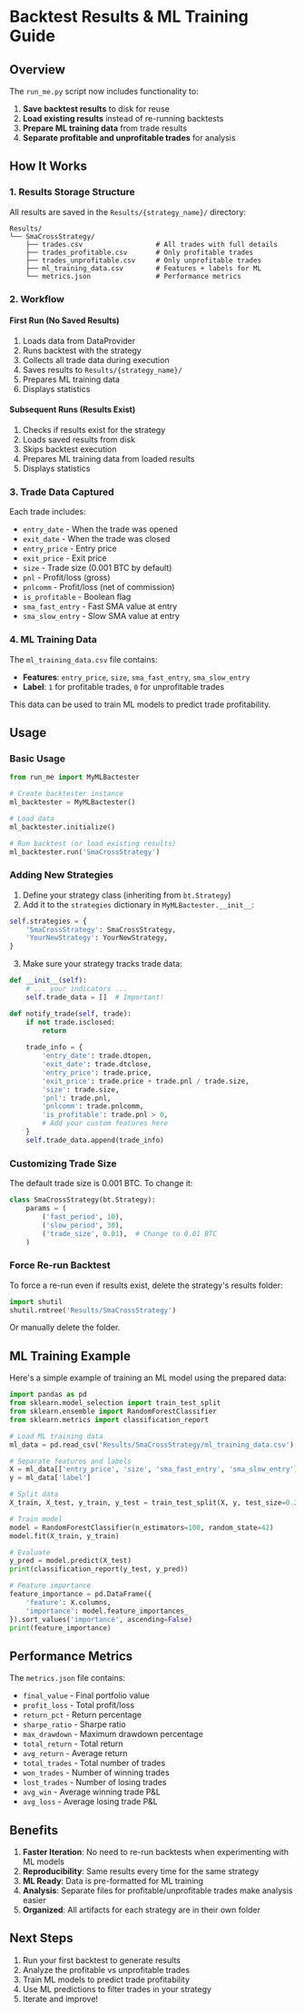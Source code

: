 # Backtest Results & ML Training Guide

## Overview

The `run_me.py` script now includes functionality to:
1. **Save backtest results** to disk for reuse
2. **Load existing results** instead of re-running backtests
3. **Prepare ML training data** from trade results
4. **Separate profitable and unprofitable trades** for analysis

## How It Works

### 1. Results Storage Structure

All results are saved in the `Results/{strategy_name}/` directory:

```
Results/
└── SmaCrossStrategy/
    ├── trades.csv                  # All trades with full details
    ├── trades_profitable.csv       # Only profitable trades
    ├── trades_unprofitable.csv     # Only unprofitable trades
    ├── ml_training_data.csv        # Features + labels for ML
    └── metrics.json                # Performance metrics
```

### 2. Workflow

#### First Run (No Saved Results)
1. Loads data from DataProvider
2. Runs backtest with the strategy
3. Collects all trade data during execution
4. Saves results to `Results/{strategy_name}/`
5. Prepares ML training data
6. Displays statistics

#### Subsequent Runs (Results Exist)
1. Checks if results exist for the strategy
2. Loads saved results from disk
3. Skips backtest execution
4. Prepares ML training data from loaded results
5. Displays statistics

### 3. Trade Data Captured

Each trade includes:
- `entry_date` - When the trade was opened
- `exit_date` - When the trade was closed
- `entry_price` - Entry price
- `exit_price` - Exit price
- `size` - Trade size (0.001 BTC by default)
- `pnl` - Profit/loss (gross)
- `pnlcomm` - Profit/loss (net of commission)
- `is_profitable` - Boolean flag
- `sma_fast_entry` - Fast SMA value at entry
- `sma_slow_entry` - Slow SMA value at entry

### 4. ML Training Data

The `ml_training_data.csv` file contains:
- **Features**: `entry_price`, `size`, `sma_fast_entry`, `sma_slow_entry`
- **Label**: `1` for profitable trades, `0` for unprofitable trades

This data can be used to train ML models to predict trade profitability.

## Usage

### Basic Usage

```python
from run_me import MyMLBactester

# Create backtester instance
ml_backtester = MyMLBactester()

# Load data
ml_backtester.initialize()

# Run backtest (or load existing results)
ml_backtester.run('SmaCrossStrategy')
```

### Adding New Strategies

1. Define your strategy class (inheriting from `bt.Strategy`)
2. Add it to the `strategies` dictionary in `MyMLBactester.__init__`:

```python
self.strategies = {
    'SmaCrossStrategy': SmaCrossStrategy,
    'YourNewStrategy': YourNewStrategy,
}
```

3. Make sure your strategy tracks trade data:

```python
def __init__(self):
    # ... your indicators ...
    self.trade_data = []  # Important!

def notify_trade(self, trade):
    if not trade.isclosed:
        return
    
    trade_info = {
        'entry_date': trade.dtopen,
        'exit_date': trade.dtclose,
        'entry_price': trade.price,
        'exit_price': trade.price + trade.pnl / trade.size,
        'size': trade.size,
        'pnl': trade.pnl,
        'pnlcomm': trade.pnlcomm,
        'is_profitable': trade.pnl > 0,
        # Add your custom features here
    }
    self.trade_data.append(trade_info)
```

### Customizing Trade Size

The default trade size is 0.001 BTC. To change it:

```python
class SmaCrossStrategy(bt.Strategy):
    params = (
        ('fast_period', 10),
        ('slow_period', 30),
        ('trade_size', 0.01),  # Change to 0.01 BTC
    )
```

### Force Re-run Backtest

To force a re-run even if results exist, delete the strategy's results folder:

```python
import shutil
shutil.rmtree('Results/SmaCrossStrategy')
```

Or manually delete the folder.

## ML Training Example

Here's a simple example of training an ML model using the prepared data:

```python
import pandas as pd
from sklearn.model_selection import train_test_split
from sklearn.ensemble import RandomForestClassifier
from sklearn.metrics import classification_report

# Load ML training data
ml_data = pd.read_csv('Results/SmaCrossStrategy/ml_training_data.csv')

# Separate features and labels
X = ml_data[['entry_price', 'size', 'sma_fast_entry', 'sma_slow_entry']]
y = ml_data['label']

# Split data
X_train, X_test, y_train, y_test = train_test_split(X, y, test_size=0.2, random_state=42)

# Train model
model = RandomForestClassifier(n_estimators=100, random_state=42)
model.fit(X_train, y_train)

# Evaluate
y_pred = model.predict(X_test)
print(classification_report(y_test, y_pred))

# Feature importance
feature_importance = pd.DataFrame({
    'feature': X.columns,
    'importance': model.feature_importances_
}).sort_values('importance', ascending=False)
print(feature_importance)
```

## Performance Metrics

The `metrics.json` file contains:
- `final_value` - Final portfolio value
- `profit_loss` - Total profit/loss
- `return_pct` - Return percentage
- `sharpe_ratio` - Sharpe ratio
- `max_drawdown` - Maximum drawdown percentage
- `total_return` - Total return
- `avg_return` - Average return
- `total_trades` - Total number of trades
- `won_trades` - Number of winning trades
- `lost_trades` - Number of losing trades
- `avg_win` - Average winning trade P&L
- `avg_loss` - Average losing trade P&L

## Benefits

1. **Faster Iteration**: No need to re-run backtests when experimenting with ML models
2. **Reproducibility**: Same results every time for the same strategy
3. **ML Ready**: Data is pre-formatted for ML training
4. **Analysis**: Separate files for profitable/unprofitable trades make analysis easier
5. **Organized**: All artifacts for each strategy are in their own folder

## Next Steps

1. Run your first backtest to generate results
2. Analyze the profitable vs unprofitable trades
3. Train ML models to predict trade profitability
4. Use ML predictions to filter trades in your strategy
5. Iterate and improve!
